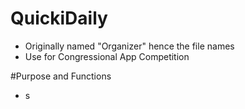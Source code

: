 # QuickiDaily
- Originally named "Organizer" hence the file names
- Use for Congressional App Competition

#Purpose and Functions
- s

